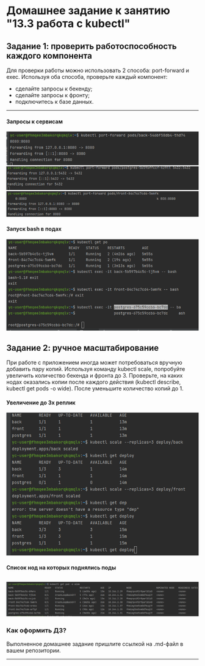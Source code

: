 # Домашнее задание к занятию "13.3 работа с kubectl"
## Задание 1: проверить работоспособность каждого компонента
Для проверки работы можно использовать 2 способа: port-forward и exec. Используя оба способа, проверьте каждый компонент:
* сделайте запросы к бекенду;
* сделайте запросы к фронту;
* подключитесь к базе данных.  

____
####  Запросы к сервисам
![alt text](images/1_1.png)  
![alt text](images/1_2.png)  
![alt text](images/1_3.png)    
####  Запуск bash в подах
![alt text](images/1_4.png)  

## Задание 2: ручное масштабирование

При работе с приложением иногда может потребоваться вручную добавить пару копий. Используя команду kubectl scale, попробуйте увеличить количество бекенда и фронта до 3. Проверьте, на каких нодах оказались копии после каждого действия (kubectl describe, kubectl get pods -o wide). После уменьшите количество копий до 1.  
####  Увеличение до 3х реплик
![alt text](images/1_5.png)  

####  Список нод на которых поднялись поды
![alt text](images/1_6.png)  
---

### Как оформить ДЗ?

Выполненное домашнее задание пришлите ссылкой на .md-файл в вашем репозитории.

---